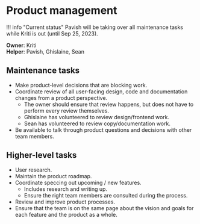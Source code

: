 # Product management

!!! info "Current status"
	Pavish will be taking over all maintenance tasks while Kriti is out (until Sep 25, 2023).

**Owner**: Kriti  
**Helper**: Pavish, Ghislaine, Sean

## Maintenance tasks
- Make product-level decisions that are blocking work.
- Coordinate review of all user-facing design, code and documentation changes from a product perspective.
	- The owner should ensure that review happens, but does not have to perform every review themselves.
	- Ghislaine has volunteered to review design/frontend work.
	- Sean has volunteered to review copy/documentation work.
- Be available to talk through product questions and decisions with other team members.

## Higher-level tasks
- User research.
- Maintain the product roadmap.
- Coordinate speccing out upcoming / new features.
	- Includes research and writing up.
	- Ensure the right team members are consulted during the process.
- Review and improve product processes.
- Ensure that the team is on the same page about the vision and goals for each feature and the product as a whole.

